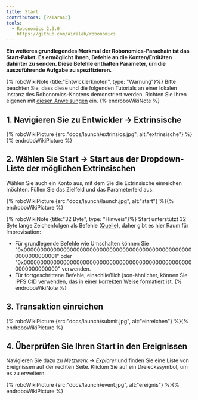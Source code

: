 ```yaml
---
title: Start
contributors: [PaTara43]
tools:
  - Robonomics 2.3.0
    https://github.com/airalab/robonomics
---
```


**Ein weiteres grundlegendes Merkmal der Robonomics-Parachain ist das Start-Paket. Es ermöglicht Ihnen, Befehle an die Konten/Entitäten dahinter zu senden. Diese Befehle enthalten Parameter, um die auszuführende Aufgabe zu spezifizieren.**

{% roboWikiNote {title:"Entwicklerknoten", type: "Warnung"}%} Bitte beachten Sie, dass diese und die folgenden Tutorials an einer lokalen Instanz des Robonomics-Knotens demonstriert werden. Richten Sie Ihren eigenen mit [diesen Anweisungen](/docs/run-dev-node) ein.
{% endroboWikiNote %}

## 1. Navigieren Sie zu Entwickler -> Extrinsische

{% roboWikiPicture {src:"docs/launch/extrinsics.jpg", alt:"extrinsische"} %}{% endroboWikiPicture %}

## 2. Wählen Sie Start -> Start aus der Dropdown-Liste der möglichen Extrinsischen

Wählen Sie auch ein Konto aus, mit dem Sie die Extrinsische einreichen möchten. Füllen Sie das Zielfeld und das Parameterfeld aus.

{% roboWikiPicture {src:"docs/launch/launch.jpg", alt:"start"} %}{% endroboWikiPicture %}

{% roboWikiNote {title:"32 Byte", type: "Hinweis"}%} Start unterstützt 32 Byte lange Zeichenfolgen als Befehle ([Quelle](https://polkascan.github.io/py-scale-codec/types.html#scalecodec.types.H256)),
  daher gibt es hier Raum für Improvisation:
  - Für grundlegende Befehle wie Umschalten können Sie "0x0000000000000000000000000000000000000000000000000000000000000001" oder
  "0x0000000000000000000000000000000000000000000000000000000000000000" verwenden.
  - Für fortgeschrittene Befehle, einschließlich json-ähnlicher, können Sie [IPFS](https://ipfs.tech/) CID verwenden, das in einer
  [korrekten Weise](https://multi-agent-io.github.io/robonomics-interface/modules.html#robonomicsinterface.utils.ipfs_qm_hash_to_32_bytes) formatiert ist.
{% endroboWikiNote %}

## 3. Transaktion einreichen

{% roboWikiPicture {src:"docs/launch/submit.jpg", alt:"einreichen"} %}{% endroboWikiPicture %}

## 4. Überprüfen Sie Ihren Start in den Ereignissen

Navigieren Sie dazu zu *Netzwerk -> Explorer* und finden Sie eine Liste von Ereignissen auf der rechten Seite. Klicken Sie auf ein Dreieckssymbol, um es zu erweitern.

{% roboWikiPicture {src:"docs/launch/event.jpg", alt:"ereignis"} %}{% endroboWikiPicture %}
